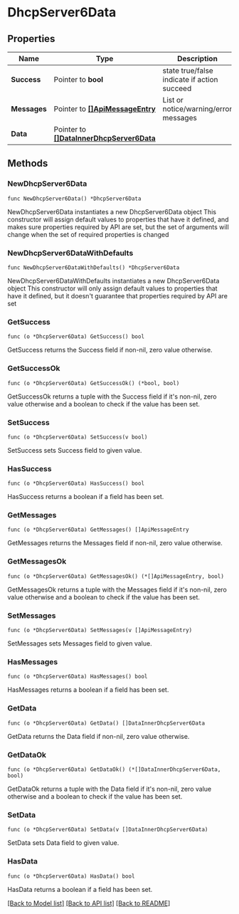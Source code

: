 # DhcpServer6Data

## Properties

Name | Type | Description | Notes
------------ | ------------- | ------------- | -------------
**Success** | Pointer to **bool** | state true/false indicate if action succeed | [optional] 
**Messages** | Pointer to [**[]ApiMessageEntry**](ApiMessageEntry.md) | List or notice/warning/error messages | [optional] 
**Data** | Pointer to [**[]DataInnerDhcpServer6Data**](DataInnerDhcpServer6Data.md) |  | [optional] 

## Methods

### NewDhcpServer6Data

`func NewDhcpServer6Data() *DhcpServer6Data`

NewDhcpServer6Data instantiates a new DhcpServer6Data object
This constructor will assign default values to properties that have it defined,
and makes sure properties required by API are set, but the set of arguments
will change when the set of required properties is changed

### NewDhcpServer6DataWithDefaults

`func NewDhcpServer6DataWithDefaults() *DhcpServer6Data`

NewDhcpServer6DataWithDefaults instantiates a new DhcpServer6Data object
This constructor will only assign default values to properties that have it defined,
but it doesn't guarantee that properties required by API are set

### GetSuccess

`func (o *DhcpServer6Data) GetSuccess() bool`

GetSuccess returns the Success field if non-nil, zero value otherwise.

### GetSuccessOk

`func (o *DhcpServer6Data) GetSuccessOk() (*bool, bool)`

GetSuccessOk returns a tuple with the Success field if it's non-nil, zero value otherwise
and a boolean to check if the value has been set.

### SetSuccess

`func (o *DhcpServer6Data) SetSuccess(v bool)`

SetSuccess sets Success field to given value.

### HasSuccess

`func (o *DhcpServer6Data) HasSuccess() bool`

HasSuccess returns a boolean if a field has been set.

### GetMessages

`func (o *DhcpServer6Data) GetMessages() []ApiMessageEntry`

GetMessages returns the Messages field if non-nil, zero value otherwise.

### GetMessagesOk

`func (o *DhcpServer6Data) GetMessagesOk() (*[]ApiMessageEntry, bool)`

GetMessagesOk returns a tuple with the Messages field if it's non-nil, zero value otherwise
and a boolean to check if the value has been set.

### SetMessages

`func (o *DhcpServer6Data) SetMessages(v []ApiMessageEntry)`

SetMessages sets Messages field to given value.

### HasMessages

`func (o *DhcpServer6Data) HasMessages() bool`

HasMessages returns a boolean if a field has been set.

### GetData

`func (o *DhcpServer6Data) GetData() []DataInnerDhcpServer6Data`

GetData returns the Data field if non-nil, zero value otherwise.

### GetDataOk

`func (o *DhcpServer6Data) GetDataOk() (*[]DataInnerDhcpServer6Data, bool)`

GetDataOk returns a tuple with the Data field if it's non-nil, zero value otherwise
and a boolean to check if the value has been set.

### SetData

`func (o *DhcpServer6Data) SetData(v []DataInnerDhcpServer6Data)`

SetData sets Data field to given value.

### HasData

`func (o *DhcpServer6Data) HasData() bool`

HasData returns a boolean if a field has been set.


[[Back to Model list]](../README.md#documentation-for-models) [[Back to API list]](../README.md#documentation-for-api-endpoints) [[Back to README]](../README.md)


